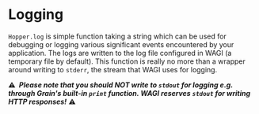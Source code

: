 # Logging
`Hopper.log` is simple function taking a string which can be used for debugging or logging various significant events encountered by your application. The logs are written to the log file configured in WAGI (a temporary file by default). This function is really no more than a wrapper around writing to `stderr`, the stream that WAGI uses for logging.

⚠️ _**️ Please note that you should NOT write to `stdout` for logging e.g. through Grain's built-in `print` function. WAGI reserves `stdout` for writing HTTP responses!**_ ⚠️
